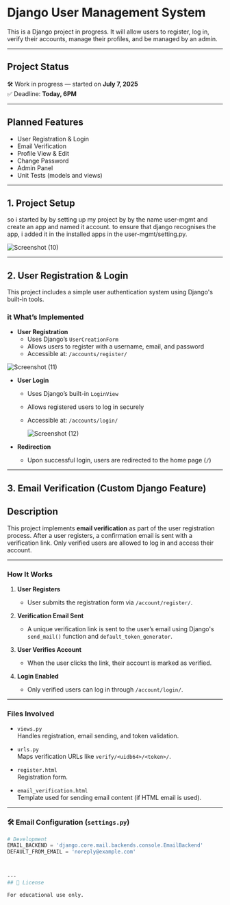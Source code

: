 #  Django User Management System

This is a Django project in progress. It will allow users to register, log in, verify their accounts, manage their profiles, and be managed by an admin.

---

##  Project Status

🛠 Work in progress — started on **July 7, 2025**  
✅ Deadline: **Today, 6PM**

---

##  Planned Features

- User Registration & Login
- Email Verification 
- Profile View & Edit
- Change Password
- Admin Panel
- Unit Tests (models and views)

---

## 1. Project Setup 

so i started by by setting up my project by by the name user-mgmt and create an app and named it account. to ensure that django recognises the app, i added it in the installed apps in the user-mgmt/setting.py.


![Screenshot (10)](https://github.com/user-attachments/assets/fb03a423-b552-40e1-8773-f2859e15f3d7)



---
## 2. User Registration & Login

This project includes a simple user authentication system using Django's built-in tools.

### it What’s Implemented

- **User Registration**
  - Uses Django’s `UserCreationForm`
  - Allows users to register with a username, email, and password
  - Accessible at: `/accounts/register/`
   
![Screenshot (11)](https://github.com/user-attachments/assets/06c59fed-ba87-4d7b-b1e1-f938f68cbcb4)

- **User Login**
  - Uses Django’s built-in `LoginView`
  - Allows registered users to log in securely
  - Accessible at: `/accounts/login/`
 
    ![Screenshot (12)](https://github.com/user-attachments/assets/d142d04c-e623-4f4e-a1d1-e48020dd53ef)


- **Redirection**
  - Upon successful login, users are redirected to the home page (`/`)



---
## 3. Email Verification (Custom Django Feature)
## Description

This project implements **email verification** as part of the user registration process. After a user registers, a confirmation email is sent with a verification link. Only verified users are allowed to log in and access their account.

---

###  How It Works

1. **User Registers**
   - User submits the registration form via `/account/register/`.
   
2. **Verification Email Sent**
   - A unique verification link is sent to the user’s email using Django's `send_mail()` function and `default_token_generator`.

3. **User Verifies Account**
   - When the user clicks the link, their account is marked as verified.

4. **Login Enabled**
   - Only verified users can log in through `/account/login/`.

---

### Files Involved

- `views.py`  
  Handles registration, email sending, and token validation.
  
- `urls.py`  
  Maps verification URLs like `verify/<uidb64>/<token>/`.

- `register.html`  
  Registration form.

- `email_verification.html`  
  Template used for sending email content (if HTML email is used).

---

### 🛠️ Email Configuration (`settings.py`)

```python
# Development
EMAIL_BACKEND = 'django.core.mail.backends.console.EmailBackend'
DEFAULT_FROM_EMAIL = 'noreply@example.com'



---
## 📃 License

For educational use only.
